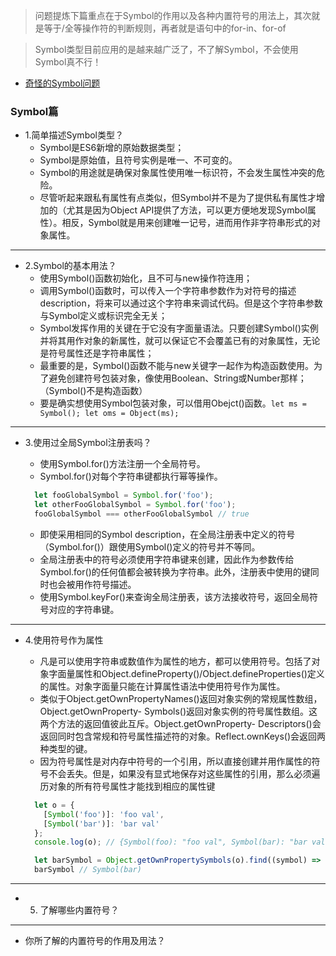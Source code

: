 > 问题提炼下篇重点在于Symbol的作用以及各种内置符号的用法上，其次就是等于/全等操作符的判断规则，再者就是语句中的for-in、for-of

> Symbol类型目前应用的是越来越广泛了，不了解Symbol，不会使用Symbol真不行！

- [奇怪的Symbol问题](https://www.it1352.com/702429.html)

### Symbol篇

- 1.简单描述Symbol类型？
  * Symbol是ES6新增的原始数据类型；
  * Symbol是原始值，且符号实例是唯一、不可变的。
  * Symbol的用途就是确保对象属性使用唯一标识符，不会发生属性冲突的危险。
  * 尽管听起来跟私有属性有点类似，但Symbol并不是为了提供私有属性才增加的（尤其是因为Object API提供了方法，可以更方便地发现Symbol属性）。相反，Symbol就是用来创建唯一记号，进而用作非字符串形式的对象属性。

---

- 2.Symbol的基本用法？
  - 使用Symbol()函数初始化，且不可与new操作符连用；
  - 调用Symbol()函数时，可以传入一个字符串参数作为对符号的描述description，将来可以通过这个字符串来调试代码。但是这个字符串参数与Symbol定义或标识完全无关；
  - Symbol发挥作用的关键在于它没有字面量语法。只要创建Symbol()实例并将其用作对象的新属性，就可以保证它不会覆盖已有的对象属性，无论是符号属性还是字符串属性；
  - 最重要的是，Symbol()函数不能与new关键字一起作为构造函数使用。为了避免创建符号包装对象，像使用Boolean、String或Number那样；（Symbol()不是构造函数）
  - 要是确实想使用Symbol包装对象，可以借用Obejct()函数。`let ms = Symbol(); let oms = Object(ms);`

---

- 3.使用过全局Symbol注册表吗？
  * 使用Symbol.for()方法注册一个全局符号。
  * Symbol.for()对每个字符串键都执行幂等操作。

  ```js
    let fooGlobalSymbol = Symbol.for('foo');
    let otherFooGlobalSymbol = Symbol.for('foo');
    fooGlobalSymbol === otherFooGlobalSymbol // true
  ```

  * 即使采用相同的Symbol description，在全局注册表中定义的符号（Symbol.for()）跟使用Symbol()定义的符号并不等同。
  * 全局注册表中的符号必须使用字符串键来创建，因此作为参数传给Symbol.for()的任何值都会被转换为字符串。此外，注册表中使用的键同时也会被用作符号描述。
  * 使用Symbol.keyFor()来查询全局注册表，该方法接收符号，返回全局符号对应的字符串键。

---

- 4.使用符号作为属性
  * 凡是可以使用字符串或数值作为属性的地方，都可以使用符号。包括了对象字面量属性和Object.defineProperty()/Object.defineProperties()定义的属性。对象字面量只能在计算属性语法中使用符号作为属性。
  * 类似于Object.getOwnPropertyNames()返回对象实例的常规属性数组，Object.getOwnProperty- Symbols()返回对象实例的符号属性数组。这两个方法的返回值彼此互斥。Object.getOwnProperty- Descriptors()会返回同时包含常规和符号属性描述符的对象。Reflect.ownKeys()会返回两种类型的键。
  * 因为符号属性是对内存中符号的一个引用，所以直接创建并用作属性的符号不会丢失。但是，如果没有显式地保存对这些属性的引用，那么必须遍历对象的所有符号属性才能找到相应的属性键

  ```js
    let o = {
      [Symbol('foo')]: 'foo val',
      [Symbol('bar')]: 'bar val'
    };
    console.log(o); // {Symbol(foo): "foo val", Symbol(bar): "bar val"}

    let barSymbol = Object.getOwnPropertySymbols(o).find((symbol) => symbol.toString().match(/bar/))
    barSymbol // Symbol(bar)
  ```

---

- 5. 了解哪些内置符号？

---

- 你所了解的内置符号的作用及用法？